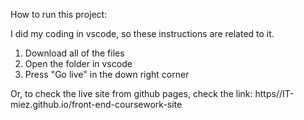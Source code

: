 How to run this project:

I did my coding in vscode, so these instructions are related to it.

1. Download all of the files
2. Open the folder in vscode
3. Press "Go live" in the down right corner

Or, to check the live site from github pages,
check the link:
https//IT-miez.github.io/front-end-coursework-site